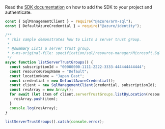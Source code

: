 Read the [SDK documentation](https://github.com/Azure/azure-sdk-for-js/blob/%40azure%2Farm-sql_9.0.1/sdk/sql/arm-sql/README.md) on how to add the SDK to your project and authenticate.

```javascript
const { SqlManagementClient } = require("@azure/arm-sql");
const { DefaultAzureCredential } = require("@azure/identity");

/**
 * This sample demonstrates how to Lists a server trust group.
 *
 * @summary Lists a server trust group.
 * x-ms-original-file: specification/sql/resource-manager/Microsoft.Sql/preview/2020-11-01-preview/examples/ServerTrustGroupList.json
 */
async function listServerTrustGroups() {
  const subscriptionId = "00000000-1111-2222-3333-444444444444";
  const resourceGroupName = "Default";
  const locationName = "Japan East";
  const credential = new DefaultAzureCredential();
  const client = new SqlManagementClient(credential, subscriptionId);
  const resArray = new Array();
  for await (let item of client.serverTrustGroups.listByLocation(resourceGroupName, locationName)) {
    resArray.push(item);
  }
  console.log(resArray);
}

listServerTrustGroups().catch(console.error);
```
